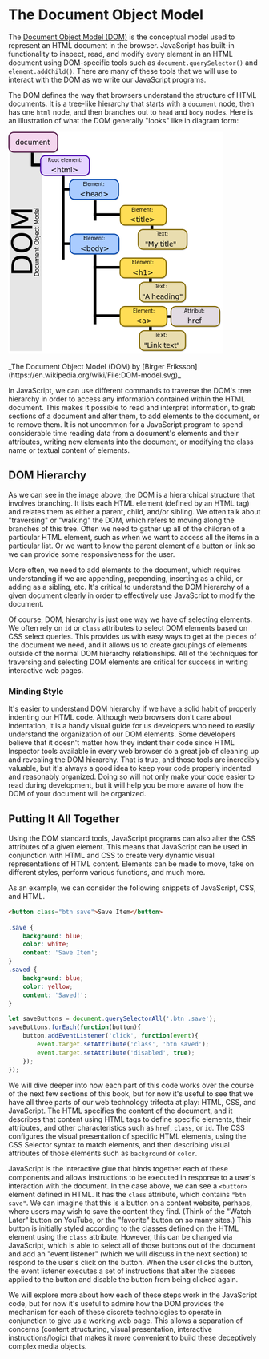 # The Document Object Model
The [Document Object Model (DOM)](https://en.wikipedia.org/wiki/Document_Object_Model) is the conceptual model used to represent an HTML document in the browser. JavaScript has built-in functionality to inspect, read, and modify every element in an HTML document using DOM-specific tools such as `document.querySelector()` and `element.addChild()`. There are many of these tools that we will use to interact with the DOM as we write our JavaScript programs.

The DOM defines the way that browsers understand the structure of HTML documents. It is a tree-like hierarchy that starts with a `document` node, then has one `html` node, and then branches out to `head` and `body` nodes. Here is an illustration of what the DOM generally "looks" like in diagram form:

![The Document Object Model (DOM) by Birger Eriksson](/images/dom-model.png)

<caption>_The Document Object Model (DOM) by [Birger Eriksson](https://en.wikipedia.org/wiki/File:DOM-model.svg)_</caption>

In JavaScript, we can use different commands to traverse the DOM's tree hierarchy in order to access any information contained within the HTML document. This makes it possible to read and interpret information, to grab sections of a document and alter them, to add elements to the document, or to remove them. It is not uncommon for a JavaScript program to spend considerable time reading data from a document's elements and their attributes, writing new elements into the document, or modifying the class name or textual content of elements. 

## DOM Hierarchy
As we can see in the image above, the DOM is a hierarchical structure that involves branching. It lists each HTML element (defined by an HTML tag) and relates them as either a parent, child, and/or sibling. We often talk about "traversing" or "walking" the DOM, which refers to moving along the branches of this tree. Often we need to gather up all of the children of a particular HTML element, such as when we want to access all the items in a particular list. Or we want to know the parent element of a button or link so we can provide some responsiveness for the user.

More often, we need to add elements to the document, which requires understanding if we are appending, prepending, inserting as a child, or adding as a sibling, etc. It's critical to understand the DOM hierarchy of a given document clearly in order to effectively use JavaScript to modify the document.

Of course, DOM, hierarchy is just one way we have of selecting elements. We often rely on `id` or `class` attributes to select DOM elements based on CSS select queries. This provides us with easy ways to get at the pieces of the document we need, and it allows us to create groupings of elements outside of the normal DOM hierarchy relationships. All of the techniques for traversing and selecting DOM elements are critical for success in writing interactive web pages.

<div class="tip-box">

<h3>Minding Style</h3>

<p>It's easier to understand DOM hierarchy if we have a solid habit of properly indenting our HTML code. Although web browsers don't care about indentation, it is a handy visual guide for us developers who need to easily understand the organization of our DOM elements. Some developers believe that it doesn't matter how they indent their code since HTML Inspector tools available in every web browser do a great job of cleaning up and revealing the DOM hierarchy. That is true, and those tools are incredibly valuable, but it's always a good idea to keep your code properly indented and reasonably organized. Doing so will not only make your code easier to read during development, but it will help you be more aware of how the DOM of your document will be organized.</p>

</div>


## Putting It All Together

Using the DOM standard tools, JavaScript programs can also alter the CSS attributes of a given element. This means that JavaScript can be used in conjunction with HTML and CSS to create very dynamic visual representations of HTML content. Elements can be made to move, take on different styles, perform various functions, and much more. 

As an example, we can consider the following snippets of JavaScript, CSS, and HTML.

```html
<button class="btn save">Save Item</button>
```

``` css
.save {
    background: blue;
    color: white;
    content: 'Save Item';
}
.saved {
    background: blue;
    color: yellow;
    content: 'Saved!';
}
```

```js
let saveButtons = document.querySelectorAll('.btn .save');
saveButtons.forEach(function(button){
    button.addEventListener('click', function(event){
        event.target.setAttribute('class', 'btn saved');
        event.target.setAttribute('disabled', true);
    });
});
```

We will dive deeper into how each part of this code works over the course of the next few sections of this book, but for now it's useful to see that we have all three parts of our web technology trifecta at play: HTML, CSS, and JavaScript. The HTML specifies the content of the document, and it describes that content using HTML tags to define specific elements, their attributes, and other characteristics such as `href`, `class`, or `id`. The CSS configures the visual presentation of specific HTML elements, using the CSS Selector syntax to match elements, and then describing visual attributes of those elements such as `background` or `color`.

JavaScript is the interactive glue that binds together each of these components and allows instructions to be executed in response to a user's interaction with the document. In the case above, we can see a `<button>` element defined in HTML. It has the `class` attribute, which contains `"btn save"`. We can imagine that this is a button on a content website, perhaps, where users may wish to save the content they find. (Think of the "Watch Later" button on YouTube, or the "favorite" button on so many sites.) This button is initially styled according to the classes defined on the HTML element using the `class` attribute. However, this can be changed via JavaScript, which is able to select all of those buttons out of the document and add an "event listener" (which we will discuss in the next section) to respond to the user's click on the button. When the user clicks the button, the event listener executes a set of instructions that alter the classes applied to the button and disable the button from being clicked again.

We will explore more about how each of these steps work in the JavaScript code, but for now it's useful to admire how the DOM provides the mechanism for each of these discrete technologies to operate in conjunction to give us a working web page. This allows a separation of concerns (content structuring, visual presentation, interactive instructions/logic) that makes it more convenient to build these deceptively complex media objects.







